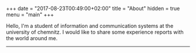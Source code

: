 +++
date = "2017-08-23T00:49:00+02:00"
title = "About"
hidden = true
menu = "main"
+++

Hello, I'm a student of information and communication systems at the university of chemnitz. I would like to share some experience reports with the world around me.

***
